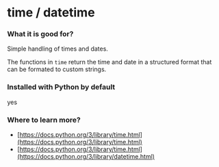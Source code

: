 
# time / datetime

### What it is good for?

Simple handling of times and dates.

The functions in `time` return the time and date in a structured format that can be formated to custom strings.

### Installed with Python by default

yes

### Where to learn more?

* [https://docs.python.org/3/library/time.html](https://docs.python.org/3/library/time.html)
* [https://docs.python.org/3/library/time.html](https://docs.python.org/3/library/datetime.html)
